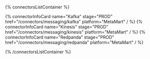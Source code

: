 {% connectorsListContainer %}

{% connectorInfoCard name="Kafka" stage="PROD" href="/connectors/messaging/kafka" platform="MetaMart" / %}
{% connectorInfoCard name="Kinesis" stage="PROD" href="/connectors/messaging/kinesis" platform="MetaMart" / %}
{% connectorInfoCard name="Redpanda" stage="PROD" href="/connectors/messaging/redpanda" platform="MetaMart" / %}

{% /connectorsListContainer %}